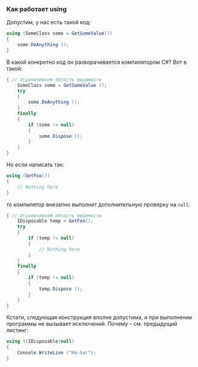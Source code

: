﻿### Как работает using

Допустим, у нас есть такой код:
```csharp
using (SomeClass some = GetSomeValue())
{
    some.DoAnything ();
}
```
В какой конкретно код он разворачивается компилятором C#? Вот в такой:
```csharp
{ // Ограничиваем область видимости
    SomeClass some = GetSomeValue ();
    try
    {
        some.DoAnything ();
    }
    finally
    {
        if (some != null)
        {
            some.Dispose ();
        }
    }
}
```
Но если написать так:
```csharp
using (GetFoo())
{
    // Nothing here
}
```
то компилятор внезапно выполнит дополнительную проверку на `null`:
```csharp
{ // Ограничиваем область видимости
    IDisposable temp = GetFoo();
    try
    {
        if (temp != null)
        {
            // Nothing here
        }
    }
    finally
    {
        if (temp != null)
        {
            temp.Dispose ();
        }
    }
}
```
Кстати, следующая конструкция вполне допустима, и при выполнении программы не вызывает исключений. Почему – см. предыдущий листинг:
```csharp
using ((IDisposable)null)
{
    Console.WriteLine ("Ha-ha!");
}
```


